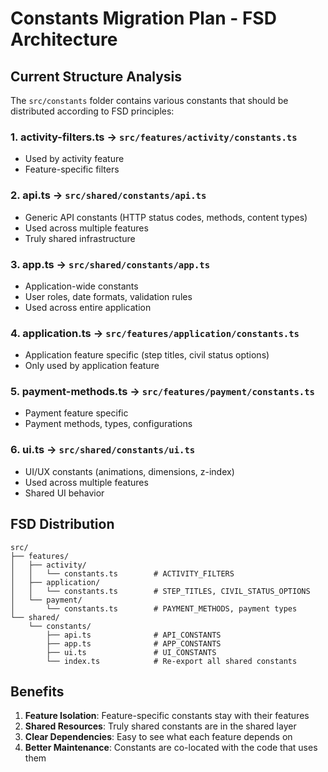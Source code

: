 # Constants Migration Plan - FSD Architecture

## Current Structure Analysis

The `src/constants` folder contains various constants that should be distributed according to FSD principles:

### 1. **activity-filters.ts** → `src/features/activity/constants.ts`
- Used by activity feature
- Feature-specific filters

### 2. **api.ts** → `src/shared/constants/api.ts`
- Generic API constants (HTTP status codes, methods, content types)
- Used across multiple features
- Truly shared infrastructure

### 3. **app.ts** → `src/shared/constants/app.ts`
- Application-wide constants
- User roles, date formats, validation rules
- Used across entire application

### 4. **application.ts** → `src/features/application/constants.ts`
- Application feature specific (step titles, civil status options)
- Only used by application feature

### 5. **payment-methods.ts** → `src/features/payment/constants.ts`
- Payment feature specific
- Payment methods, types, configurations

### 6. **ui.ts** → `src/shared/constants/ui.ts`
- UI/UX constants (animations, dimensions, z-index)
- Used across multiple features
- Shared UI behavior

## FSD Distribution

```
src/
├── features/
│   ├── activity/
│   │   └── constants.ts        # ACTIVITY_FILTERS
│   ├── application/
│   │   └── constants.ts        # STEP_TITLES, CIVIL_STATUS_OPTIONS
│   └── payment/
│       └── constants.ts        # PAYMENT_METHODS, payment types
└── shared/
    └── constants/
        ├── api.ts              # API_CONSTANTS
        ├── app.ts              # APP_CONSTANTS
        ├── ui.ts               # UI_CONSTANTS
        └── index.ts            # Re-export all shared constants
```

## Benefits
1. **Feature Isolation**: Feature-specific constants stay with their features
2. **Shared Resources**: Truly shared constants are in the shared layer
3. **Clear Dependencies**: Easy to see what each feature depends on
4. **Better Maintenance**: Constants are co-located with the code that uses them
